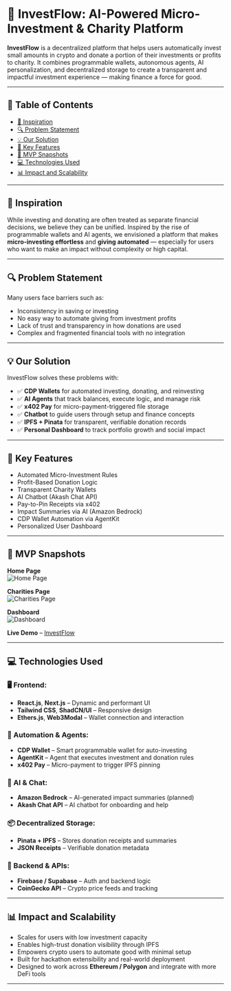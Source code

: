 # 🚀 InvestFlow: AI-Powered Micro-Investment & Charity Platform

**InvestFlow** is a decentralized platform that helps users automatically invest small amounts in crypto and donate a portion of their investments or profits to charity. It combines programmable wallets, autonomous agents, AI personalization, and decentralized storage to create a transparent and impactful investment experience — making finance a force for good.

---

## 📌 Table of Contents

- [🌟 Inspiration](#-inspiration)
- [🔍 Problem Statement](#-problem-statement)
- [💡 Our Solution](#-our-solution)
- [🧠 Key Features](#-key-features)
- [📸 MVP Snapshots](#-mvp-snapshots)
- [💻 Technologies Used](#-technologies-used)
- [📊 Impact and Scalability](#-impact-and-scalability)

---

## 🌟 Inspiration

While investing and donating are often treated as separate financial decisions, we believe they can be unified. Inspired by the rise of programmable wallets and AI agents, we envisioned a platform that makes **micro-investing effortless** and **giving automated** — especially for users who want to make an impact without complexity or high capital.

---

## 🔍 Problem Statement

Many users face barriers such as:

- Inconsistency in saving or investing  
- No easy way to automate giving from investment profits  
- Lack of trust and transparency in how donations are used  
- Complex and fragmented financial tools with no integration  

---

## 💡 Our Solution

InvestFlow solves these problems with:

- ✅ **CDP Wallets** for automated investing, donating, and reinvesting  
- ✅ **AI Agents** that track balances, execute logic, and manage risk  
- ✅ **x402 Pay** for micro-payment-triggered file storage  
- ✅ **Chatbot** to guide users through setup and finance concepts  
- ✅ **IPFS + Pinata** for transparent, verifiable donation records  
- ✅ **Personal Dashboard** to track portfolio growth and social impact  

---

## 🧠 Key Features

- Automated Micro-Investment Rules  
- Profit-Based Donation Logic  
- Transparent Charity Wallets  
- AI Chatbot (Akash Chat API)  
- Pay-to-Pin Receipts via x402  
- Impact Summaries via AI (Amazon Bedrock)  
- CDP Wallet Automation via AgentKit  
- Personalized User Dashboard  

---

## 📸 MVP Snapshots

**Home Page**  
![Home Page](https://github.com/PARTHSHARMA4010/ScoopNSlap/issues/1#issue-3184637383)

**Charities Page**  
![Charities Page](https://your-screenshot-link.com/charities)

**Dashboard**  
![Dashboard](https://your-screenshot-link.com/dashboard)

**Live Demo** – [InvestFlow](https://invest-flow-jj5v.vercel.app/)

---

## 💻 Technologies Used

### 🖥️ Frontend:
- **React.js**, **Next.js** – Dynamic and performant UI  
- **Tailwind CSS**, **ShadCN/UI** – Responsive design  
- **Ethers.js**, **Web3Modal** – Wallet connection and interaction  

### 🤖 Automation & Agents:
- **CDP Wallet** – Smart programmable wallet for auto-investing  
- **AgentKit** – Agent that executes investment and donation rules  
- **x402 Pay** – Micro-payment to trigger IPFS pinning  

### 🧠 AI & Chat:
- **Amazon Bedrock** – AI-generated impact summaries (planned)  
- **Akash Chat API** – AI chatbot for onboarding and help  

### 📦 Decentralized Storage:
- **Pinata + IPFS** – Stores donation receipts and summaries  
- **JSON Receipts** – Verifiable donation metadata  

### 🧪 Backend & APIs:
- **Firebase / Supabase** – Auth and backend logic  
- **CoinGecko API** – Crypto price feeds and tracking  

---

## 📊 Impact and Scalability

- Scales for users with low investment capacity  
- Enables high-trust donation visibility through IPFS  
- Empowers crypto users to automate good with minimal setup  
- Built for hackathon extensibility and real-world deployment  
- Designed to work across **Ethereum / Polygon** and integrate with more DeFi tools  

---

